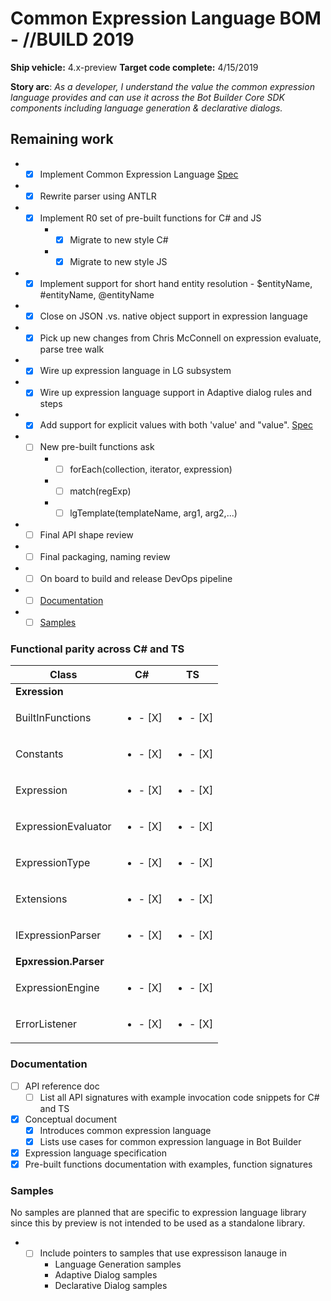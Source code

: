 # Common Expression Language BOM - //BUILD 2019
**Ship vehicle:** 4.x-preview
**Target code complete:** 4/15/2019

**Story arc**: _As a developer, I understand the value the common expression language provides and can use it across the Bot Builder Core SDK components including language generation & declarative dialogs._

## Remaining work
- - [X] Implement Common Expression Language [Spec](https://microsoft.sharepoint.com/:w:/t/ConversationalAI785/EfIx5-gPhE5HlAGhvNEoKLIBo0AeoWmq1ITRhai2q2trLA?e=x9uKyb)
- - [X] Rewrite parser using ANTLR
- - [X] Implement R0 set of pre-built functions for C# and JS
    - - [X] Migrate to new style C#
    - - [X] Migrate to new style JS
- - [X] Implement support for short hand entity resolution - $entityName, #entityName, @entityName
- - [X] Close on JSON .vs. native object support in expression language
- - [X] Pick up new changes from Chris McConnell on expression evaluate, parse tree walk
- - [X] Wire up expression language in LG subsystem
- - [X] Wire up expression language support in Adaptive dialog rules and steps
- - [X] Add support for explicit values with both 'value' and "value". [Spec](https://microsoft.sharepoint.com/:w:/t/ConversationalAI785/EfIx5-gPhE5HlAGhvNEoKLIBo0AeoWmq1ITRhai2q2trLA?e=zX8HSY)
- - [ ] New pre-built functions ask
    - - [ ] forEach(collection, iterator, expression)
    - - [ ] match(regExp)
    - - [ ] lgTemplate(templateName, arg1, arg2,...)
- - [ ] Final API shape review
- - [ ] Final packaging, naming review
- - [ ] On board to build and release DevOps pipeline
- - [ ] [Documentation](#Documentation)
- - [ ] [Samples](#Samples)

### Functional parity across C# and TS

|        Class              |         C#             |          TS            |
|---------------------------|------------------------|------------------------|
| **Exression**             |                        |                        |
| BuiltInFunctions          |<ul><li>- [X] </li></ul>|<ul><li>- [X] </li></ul>|
| Constants                 |<ul><li>- [X] </li></ul>|<ul><li>- [X] </li></ul>|
| Expression                |<ul><li>- [X] </li></ul>|<ul><li>- [X] </li></ul>|
| ExpressionEvaluator       |<ul><li>- [X] </li></ul>|<ul><li>- [X] </li></ul>|
| ExpressionType            |<ul><li>- [X] </li></ul>|<ul><li>- [X] </li></ul>|
| Extensions                |<ul><li>- [X] </li></ul>|<ul><li>- [X] </li></ul>|
| IExpressionParser         |<ul><li>- [X] </li></ul>|<ul><li>- [X] </li></ul>|
| **Epxression.Parser**     |                        |                        |
| ExpressionEngine          |<ul><li>- [X] </li></ul>|<ul><li>- [X] </li></ul>|
| ErrorListener             |<ul><li>- [X] </li></ul>|<ul><li>- [X] </li></ul>|

### Documentation
- [ ] API reference doc
    - [ ] List all API signatures with example invocation code snippets for C# and TS
- [x] Conceptual document
    - [x] Introduces common expression language
    - [x] Lists use cases for common expression language in Bot Builder
- [x] Expression language specification
- [x] Pre-built functions documentation with examples, function signatures

### Samples
No samples are planned that are specific to expression language library since this by preview is not intended to be used as a standalone library. 
- - [ ] Include pointers to samples that use expressison lanauge in
    - Language Generation samples
    - Adaptive Dialog samples
    - Declarative Dialog samples
